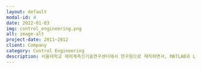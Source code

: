 ```yaml
---
layout: default
modal-id: 4
date: 2022-01-03
img: control_engineering.png
alt: image-alt
project-date: 2011~2012
client: Company
category: Control Engineering
description: 서울대학교 제어계측신기술연구센터에서 연구원으로 재직하면서, MATLAB과 LABView의 국내버전인 CEMTool과 SIMTool을 개발에 참여하였습니다. CEMTool의 웹기반의 CLI 서비스를 새로 개발하였고, 모델 기반의 영상처리 GUI 플랫폼을 구축하고, Drone의 비행제어를 위한 교육용 툴박스를 제작하는 프로젝트를 직접 제안하고 진행하였습니다. 소프트웨어의 개발과 패키징, 매뉴얼 자료작성, 논문작성, 외부교육까지 모두 담당하였습니다. 2년간 5명의 팀원들을 리드하며 다양한 국책과제들을 수행하였습니다.
---
```

